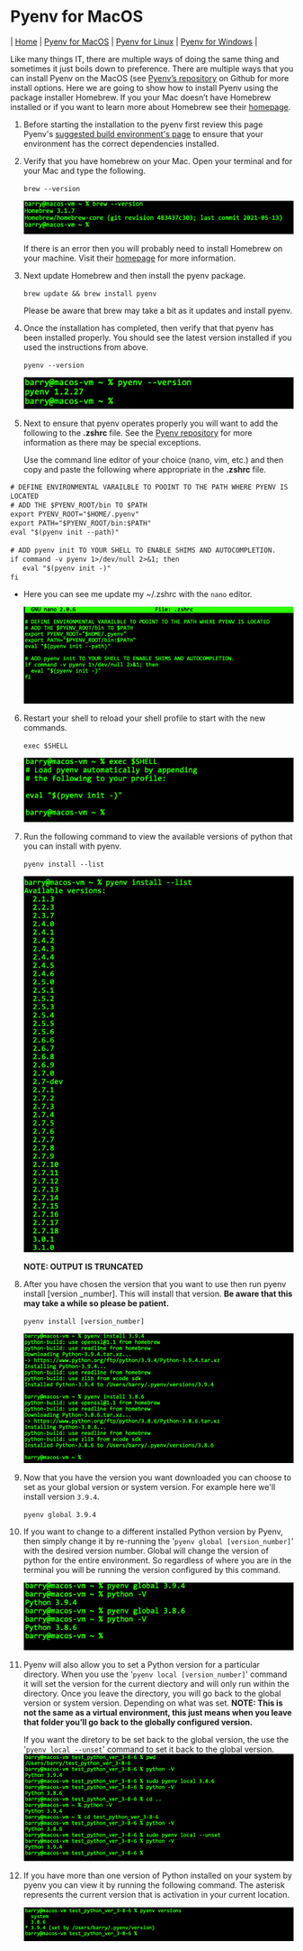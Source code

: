 # Pyenv for MacOS
| [Home](README.md) | [Pyenv for MacOS](pyenv-for-macos.md) | [Pyenv for Linux](pyenv-for-linux.md) | [Pyenv for Windows](pyenv-for-windows.md) |

Like many things IT, there are multiple ways of doing the same thing and sometimes it just boils down to preference. There are multiple ways that you can install Pyenv on the MacOS (see [Pyenv’s repository](https://github.com/pyenv/pyenv) on Github for more install options. Here we are going to show how to install Pyenv using the package installer Homebrew. If you your Mac doesn’t have Homebrew installed or if you want to learn more about Homebrew see their [homepage](https://brew.sh/).

1. Before starting the installation to the pyenv first review this page Pyenv's [suggested build environment's page](https://github.com/pyenv/pyenv/wiki#suggested-build-environment) to ensure that your environment has the correct dependencies installed.
   
2. Verify that you have homebrew on your Mac. Open your terminal and for your Mac and type the following.
   
   `brew --version`

   ![Output of 'brew --version'](assets/screenshots/macos/step2.png)

   If there is an error then you will probably need to install Homebrew on your machine. Visit their [homepage](https://brew.sh) for more information.

3. Next update Homebrew and then install the pyenv package.
   
   `brew update && brew install pyenv`

   Please be aware that brew may take a bit as it updates and install pyenv.

4. Once the installation has completed, then verify that that pyenv has been installed properly. You should see the latest version installed if you used the instructions from above.
   
   `pyenv --version`

   ![Output of 'pyenv --version'](assets/screenshots/macos/step4.png)

5. Next to ensure that pyenv operates properly you will want to add the following to the **.zshrc** file. See the [Pyenv repository](https://github.com/pyenv/pyenv) for more information as there may be special exceptions.
   
   Use the command line editor of your choice (nano, vim, etc.) and then copy and paste the following where appropriate in the **.zshrc** file.
```
# DEFINE ENVIRONMENTAL VARAILBLE TO POOINT TO THE PATH WHERE PYENV IS LOCATED
# ADD THE $PYENV_ROOT/bin TO $PATH
export PYENV_ROOT="$HOME/.pyenv"
export PATH="$PYENV_ROOT/bin:$PATH"
eval "$(pyenv init --path)"
 
# ADD pyenv init TO YOUR SHELL TO ENABLE SHIMS AND AUTOCOMPLETION.
if command -v pyenv 1>/dev/null 2>&1; then
   eval "$(pyenv init -)"
fi
```
- Here you can see me update my ~/.zshrc with the `nano` editor.

  ![Screenshot of .zshrc configuration](assets/screenshots/macos/step5.png)

6. Restart your shell to reload your shell profile to start with the new commands.
   
   `exec $SHELL`
   
   ![Screenshot of reloading the shell](assets/screenshots/macos/step6.png)

7. Run the following command to view the available versions of python that you can install with pyenv.
   
   `pyenv install --list`

   ![Screenshot of viewing 'pyenv install --list'](assets/screenshots/macos/step7.png)
   
   **NOTE: OUTPUT IS TRUNCATED**

8. After you have chosen the version that you want to use then run pyenv install [version _number]. This will install that version. **Be aware that this may take a while so please be patient.**
   
   `pyenv install [version_number]`

   ![Screenshot of the output of installing Python with Pyenv](assets/screenshots/macos/step8.png)

9. Now that you have the version you want downloaded you can choose to set as your global version or system version. For example here we'll install version `3.9.4`.
   
   `pyenv global 3.9.4`

10. If you want to change to a different installed Python version by Pyenv, then simply change it by re-running the '`pyenv global [version_number]`' with the desired version number. Global will change the version of python for the entire environment. So regardless of where you are in the terminal you will be running the version configured by this command.
    
    ![Screenshot of the output of switching the global python version](assets/screenshots/macos/step10.png)
    
11. Pyenv will also allow you to set a Python version for a particular directory. When you use the '`pyenv local [version_number]`' command it will set the version for the current diectory and will only run within the directory. Once you leave the directory, you will go back to the global version or system version. Depending on what was set. **NOTE: This is not the same as a virtual environment, this just means when you leave that folder you’ll go back to the globally configured version.** 
    
    If you want the diretory to be set back to the global version, the use the '`pyenv local --unset`' command to set it back to the global version.
    ![Screenshot of the output of pyenv local](assets/screenshots/macos/setp11.png)
    

12. If you have more than one version of Python installed on your system by pyenv you can view it by running the following command. The asterisk represents the current version that is activation in your current location.
    
    ![Screenshot of the output of 'pyenv versions'](assets/screenshots/macos/step12.png)